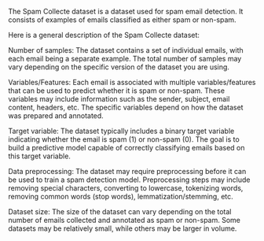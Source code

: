 The Spam Collecte dataset is a dataset used for spam email detection. It consists of examples of emails classified as either spam or non-spam.

Here is a general description of the Spam Collecte dataset:

Number of samples: The dataset contains a set of individual emails, with each email being a separate example. The total number of samples may vary depending on the specific version of the dataset you are using.

Variables/Features: Each email is associated with multiple variables/features that can be used to predict whether it is spam or non-spam. These variables may include information such as the sender, subject, email content, headers, etc. The specific variables depend on how the dataset was prepared and annotated.

Target variable: The dataset typically includes a binary target variable indicating whether the email is spam (1) or non-spam (0). The goal is to build a predictive model capable of correctly classifying emails based on this target variable.

Data preprocessing: The dataset may require preprocessing before it can be used to train a spam detection model. Preprocessing steps may include removing special characters, converting to lowercase, tokenizing words, removing common words (stop words), lemmatization/stemming, etc.

Dataset size: The size of the dataset can vary depending on the total number of emails collected and annotated as spam or non-spam. Some datasets may be relatively small, while others may be larger in volume.


